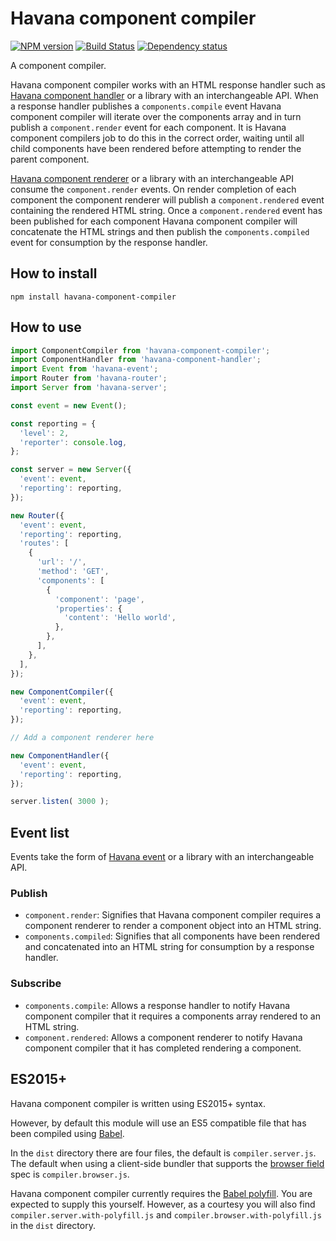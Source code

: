 # Havana component compiler

[![NPM version](https://badge.fury.io/js/havana-component-compiler.svg)](http://badge.fury.io/js/havana-component-compiler)
[![Build Status](https://travis-ci.org/colinmeinke/havana-component-compiler.svg?branch=master)](https://travis-ci.org/colinmeinke/havana-component-compiler)
[![Dependency status](https://david-dm.org/colinmeinke/havana-component-compiler.svg)](https://david-dm.org/colinmeinke/havana-component-compiler.svg)

A component compiler.

Havana component compiler works with an HTML response
handler such as
[Havana component handler](https://github.com/colinmeinke/havana-component-handler)
or a library with an interchangeable API. When a response
handler publishes a `components.compile` event Havana
component compiler will iterate over the components array
and in turn publish a `component.render` event for each
component. It is Havana component compilers job to do this in
the correct order, waiting until all child components have
been rendered before attempting to render the parent
component.

[Havana component renderer](https://github.com/colinmeinke/havana-component-renderer)
or a library with an interchangeable API consume the
`component.render` events. On render completion of each
component the component renderer will publish a
`component.rendered` event containing the rendered HTML
string. Once a `component.rendered` event has been published
for each component Havana component compiler will concatenate
the HTML strings and then publish the `components.compiled`
event for consumption by the response handler.

## How to install

```
npm install havana-component-compiler
```

## How to use

```javascript
import ComponentCompiler from 'havana-component-compiler';
import ComponentHandler from 'havana-component-handler';
import Event from 'havana-event';
import Router from 'havana-router';
import Server from 'havana-server';

const event = new Event();

const reporting = {
  'level': 2, 
  'reporter': console.log,
};

const server = new Server({
  'event': event,
  'reporting': reporting,
});

new Router({
  'event': event,
  'reporting': reporting,
  'routes': [
    {
      'url': '/',
      'method': 'GET',
      'components': [
        {
          'component': 'page',
          'properties': {
            'content': 'Hello world',
          },
        },
      ],
    },
  ],
});

new ComponentCompiler({
  'event': event,
  'reporting': reporting,
});

// Add a component renderer here

new ComponentHandler({
  'event': event,
  'reporting': reporting,
});

server.listen( 3000 );
```

## Event list

Events take the form of
[Havana event](https://github.com/colinmeinke/havana-event)
or a library with an interchangeable API.

### Publish

- `component.render`: Signifies that Havana component
  compiler requires a component renderer to render a
  component object into an HTML string.
- `components.compiled`: Signifies that all components have
  been rendered and concatenated into an HTML string for
  consumption by a response handler.

### Subscribe

- `components.compile`: Allows a response handler to notify
  Havana component compiler that it requires a components
  array rendered to an HTML string.
- `component.rendered`: Allows a component renderer to notify
  Havana component compiler that it has completed rendering
  a component.

## ES2015+

Havana component compiler is written using ES2015+ syntax.

However, by default this module will use an ES5
compatible file that has been compiled using
[Babel](https://babeljs.io).

In the `dist` directory there are four files, the default
is `compiler.server.js`. The default when using a client-side
bundler that supports the
[browser field](https://gist.github.com/defunctzombie/4339901)
spec is `compiler.browser.js`.

Havana component compiler currently requires the 
[Babel polyfill](https://babeljs.io/docs/usage/polyfill).
You are expected to supply this yourself. However, as a
courtesy you will also find `compiler.server.with-polyfill.js`
and `compiler.browser.with-polyfill.js` in the `dist`
directory.

